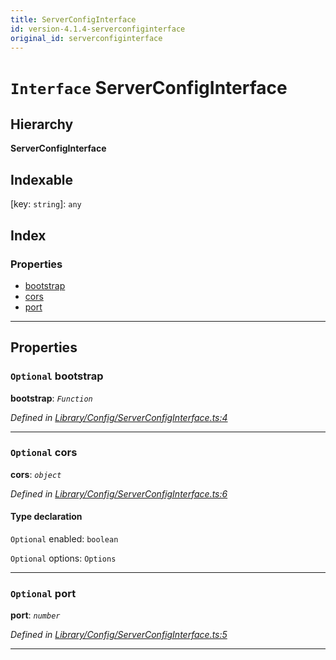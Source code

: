 ```yaml
---
title: ServerConfigInterface
id: version-4.1.4-serverconfiginterface
original_id: serverconfiginterface
---
```


# `Interface` ServerConfigInterface

## Hierarchy

**ServerConfigInterface**

## Indexable

\[key: `string`\]:&nbsp;`any`
## Index

### Properties

* [bootstrap](serverconfiginterface#bootstrap)
* [cors](serverconfiginterface#cors)
* [port](serverconfiginterface#port)

---

## Properties

<a id="bootstrap"></a>

### `Optional` bootstrap

**bootstrap**: *`Function`*

*Defined in [Library/Config/ServerConfigInterface.ts:4](https://github.com/SpoonX/stix/blob/14007e3/src/Library/Config/ServerConfigInterface.ts#L4)*

___
<a id="cors"></a>

### `Optional` cors

**cors**: *`object`*

*Defined in [Library/Config/ServerConfigInterface.ts:6](https://github.com/SpoonX/stix/blob/14007e3/src/Library/Config/ServerConfigInterface.ts#L6)*

#### Type declaration

`Optional`  enabled: `boolean`

`Optional`  options: `Options`

___
<a id="port"></a>

### `Optional` port

**port**: *`number`*

*Defined in [Library/Config/ServerConfigInterface.ts:5](https://github.com/SpoonX/stix/blob/14007e3/src/Library/Config/ServerConfigInterface.ts#L5)*

___

